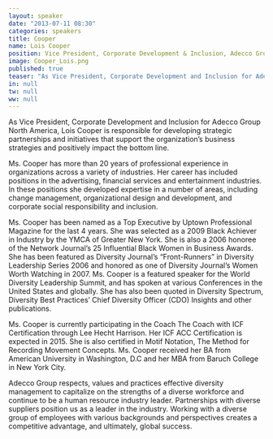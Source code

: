 ```yaml
---
layout: speaker
date: "2013-07-11 08:30"
categories: speakers
title: Cooper
name: Lois Cooper
position: Vice President, Corporate Development & Inclusion, Adecco Group North America
image: Cooper_Lois.png
published: true
teaser: "As Vice President, Corporate Development and Inclusion for Adecco Group, Lois Cooper is responsible for developing strategic partnerships and initiatives that support the organization’s business strategies and positively impact the bottom line."
in: null
tw: null
ww: null
---
```

As Vice President, Corporate Development and Inclusion for Adecco Group North America, Lois Cooper is responsible for developing strategic partnerships and initiatives that support the organization’s business strategies and positively impact the bottom line. 

Ms. Cooper has more than 20 years of professional experience in organizations across a variety of industries. Her career has included positions in the advertising, financial services and entertainment industries. In these positions she developed expertise in a number of areas, including change management, organizational design and development, and corporate social responsibility and inclusion.  

Ms. Cooper has been named as a Top Executive by Uptown Professional Magazine for the last 4 years.  She was selected as a 2009 Black Achiever in Industry by the YMCA of Greater New York.  She is also a 2006 honoree of the Network Journal’s 25 Influential Black Women in Business Awards. She has been featured as Diversity Journal’s “Front-Runners” in Diversity Leadership Series 2006 and honored as one of Diversity Journal’s Women Worth Watching in 2007. Ms. Cooper is a featured speaker for the World Diversity Leadership Summit, and has spoken at various Conferences in the United States and globally.  She has also been quoted in Diversity Spectrum, Diversity Best Practices’ Chief Diversity Officer (CDO) Insights and other publications.

Ms. Cooper is currently participating in the Coach The Coach with ICF Certification through Lee Hecht Harrison.  Her ICF ACC Certification is expected in 2015.  She is also certified in Motif Notation, The Method for Recording Movement Concepts.  Ms. Cooper received her BA from American University in Washington, D.C and her MBA from Baruch College in New York City.

Adecco Group respects, values and practices effective diversity management to capitalize on the strengths of a diverse workforce and continue to be a human resource industry leader.  Partnerships with diverse suppliers position us as a leader in the industry. Working with a diverse group of employees with various backgrounds and perspectives creates a competitive advantage, and ultimately, global success.  

